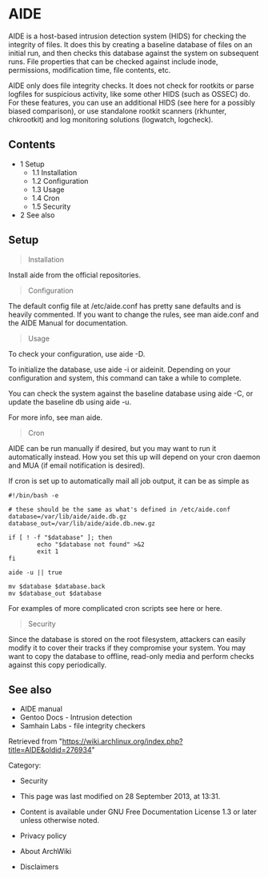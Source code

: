 AIDE
====

AIDE is a host-based intrusion detection system (HIDS) for checking the
integrity of files. It does this by creating a baseline database of
files on an initial run, and then checks this database against the
system on subsequent runs. File properties that can be checked against
include inode, permissions, modification time, file contents, etc.

AIDE only does file integrity checks. It does not check for rootkits or
parse logfiles for suspicious activity, like some other HIDS (such as
OSSEC) do. For these features, you can use an additional HIDS (see here
for a possibly biased comparison), or use standalone rootkit scanners
(rkhunter, chkrootkit) and log monitoring solutions (logwatch,
logcheck).

Contents
--------

-   1 Setup
    -   1.1 Installation
    -   1.2 Configuration
    -   1.3 Usage
    -   1.4 Cron
    -   1.5 Security
-   2 See also

Setup
-----

> Installation

Install aide from the official repositories.

> Configuration

The default config file at /etc/aide.conf has pretty sane defaults and
is heavily commented. If you want to change the rules, see man aide.conf
and the AIDE Manual for documentation.

> Usage

To check your configuration, use aide -D.

To initialize the database, use aide -i or aideinit. Depending on your
configuration and system, this command can take a while to complete.

You can check the system against the baseline database using aide -C, or
update the baseline db using aide -u.

For more info, see man aide.

> Cron

AIDE can be run manually if desired, but you may want to run it
automatically instead. How you set this up will depend on your cron
daemon and MUA (if email notification is desired).

If cron is set up to automatically mail all job output, it can be as
simple as

    #!/bin/bash -e

    # these should be the same as what's defined in /etc/aide.conf
    database=/var/lib/aide/aide.db.gz
    database_out=/var/lib/aide/aide.db.new.gz

    if [ ! -f "$database" ]; then
            echo "$database not found" >&2
            exit 1
    fi

    aide -u || true

    mv $database $database.back
    mv $database_out $database

For examples of more complicated cron scripts see here or here.

> Security

Since the database is stored on the root filesystem, attackers can
easily modify it to cover their tracks if they compromise your system.
You may want to copy the database to offline, read-only media and
perform checks against this copy periodically.

See also
--------

-   AIDE manual
-   Gentoo Docs - Intrusion detection
-   Samhain Labs - file integrity checkers

Retrieved from
"https://wiki.archlinux.org/index.php?title=AIDE&oldid=276934"

Category:

-   Security

-   This page was last modified on 28 September 2013, at 13:31.
-   Content is available under GNU Free Documentation License 1.3 or
    later unless otherwise noted.
-   Privacy policy
-   About ArchWiki
-   Disclaimers
